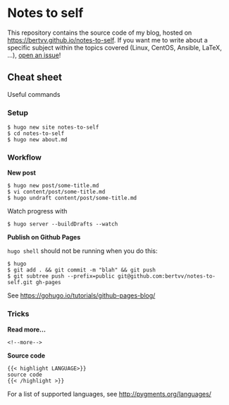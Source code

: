 # Notes to self

This repository contains the source code of my blog, hosted on <https://bertvv.github.io/notes-to-self>. If you want me to write about a specific subject within the topics covered (Linux, CentOS, Ansible, LaTeX, ...), [open an issue](https://github.com/bertvv/notes-to-self/issues)!

## Cheat sheet

Useful commands

### Setup

```ShellSession
$ hugo new site notes-to-self
$ cd notes-to-self
$ hugo new about.md

```

### Workflow

**New post**

```ShellSession
$ hugo new post/some-title.md
$ vi content/post/some-title.md
$ hugo undraft content/post/some-title.md
```

Watch progress with

```ShellSession
$ hugo server --buildDrafts --watch
```

**Publish on Github Pages**

`hugo shell` should not be running when you do this:

```ShellSession
$ hugo
$ git add . && git commit -m "blah" && git push
$ git subtree push --prefix=public git@github.com:bertvv/notes-to-self.git gh-pages
```

See <https://gohugo.io/tutorials/github-pages-blog/>

### Tricks

**Read more...**

```
<!--more-->
```

**Source code**

```
{{< highlight LANGUAGE>}}
source code
{{< /highlight >}}
```

For a list of supported languages, see <http://pygments.org/languages/>

